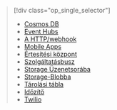 
> [!div class="op_single_selector"]
> * [Cosmos DB](../articles/azure-functions/functions-bindings-documentdb.md)  
> * [Event Hubs](../articles/azure-functions/functions-bindings-event-hubs.md)  
> * [A HTTP/webhook](../articles/azure-functions/functions-bindings-http-webhook.md)  
> * [Mobile Apps](../articles/azure-functions/functions-bindings-mobile-apps.md)  
> * [Értesítési központ](../articles/azure-functions/functions-bindings-notification-hubs.md)  
> * [Szolgáltatásbusz](../articles/azure-functions/functions-bindings-service-bus.md)  
> * [Storage Üzenetsorába](../articles/azure-functions/functions-bindings-storage-queue.md)  
> * [Storage-Blobba](../articles/azure-functions/functions-bindings-storage-blob.md)  
> * [Tárolási tábla](../articles/azure-functions/functions-bindings-storage-table.md)  
> * [Időzítő](../articles/azure-functions/functions-bindings-timer.md)  
> * [Twilio](../articles/azure-functions/functions-bindings-twilio.md)  
> 
> 
